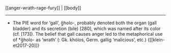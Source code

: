 [[anger-wrath-rage-fury]] | [[body]]
***
- The PIE word for ‘gall’, g̑holo-, probably denoted both the organ (gall bladder) and its secretion (bile) [280], which was named after its color (cf. [173]). The belief that gall causes anger led to the metaphorical use of *g̑holo- as ‘wrath’ (: Gk. khólos, Germ. gallig ‘malicious’, etc.) {[[klein-et2017-20]]}